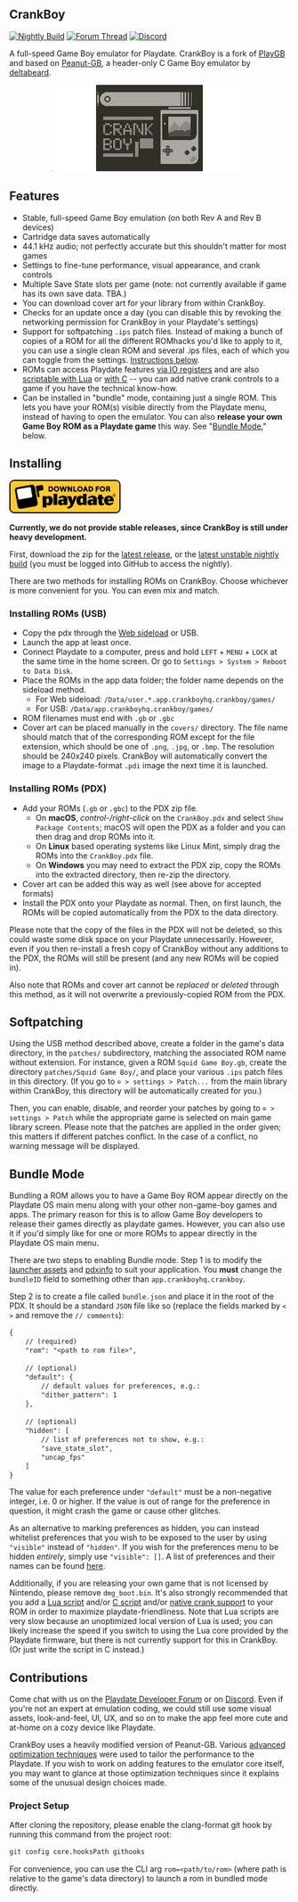 ## CrankBoy

[![Nightly Build](https://github.com/CrankBoyHQ/crankboy-app/actions/workflows/nightly.yml/badge.svg)](https://github.com/CrankBoyHQ/crankboy-app/actions/workflows/nightly.yml)
[![Forum Thread](https://img.shields.io/badge/Forum_Thread-yellow?logo=discourse&label=PlayDate)](https://devforum.play.date/t/60-fps-gameboy-emulation/22865)
[![Discord](https://img.shields.io/discord/675983554655551509?logo=discord&logoColor=white&color=7289DA)](https://discord.com/channels/675983554655551509/1378119815641694278)

A full-speed Game Boy emulator for Playdate. CrankBoy is a fork of [PlayGB](https://github.com/risolvipro/PlayGB)
and based on [Peanut-GB](https://github.com/deltabeard/Peanut-GB), a header-only C Game Boy emulator by
[deltabeard](https://github.com/deltabeard).

<p align="center">
<img src="Source/launcher/card.png?raw=true">
</p>

## Features

- Stable, full-speed Game Boy emulation (on both Rev A and Rev B devices)
- Cartridge data saves automatically
- 44.1 kHz audio; not perfectly accurate but this shouldn't matter for most games
- Settings to fine-tune performance, visual appearance, and crank controls
- Multiple Save State slots per game (note: not currently available if game has its own save data. TBA.)
- You can download cover art for your library from within CrankBoy.
- Checks for an update once a day (you can disable this by revoking the networking permission for CrankBoy in your Playdate's settings)
- Support for softpatching `.ips` patch files. Instead of making a bunch of copies of a ROM for all the different ROMhacks you'd like to apply to it, you can use a single clean ROM and several .ips files, each of which you can toggle from the settings. [Instructions below](#softpatching).
- ROMs can access Playdate features [via IO registers](./gb-extensions.md) and are also [scriptable with Lua](./lua-docs.md) or [with C](src/cscripts/kirby_dreamland.c) -- you can add native crank controls to a game if you have the technical know-how.
- Can be installed in "bundle" mode, containing just a single ROM. This lets you have your ROM(s) visible directly from the Playdate menu, instead of having to open the emulator. You can also **release your own Game Boy ROM as a Playdate game** this way. See "[Bundle Mode](#bundle-mode)," below.

## Installing

<a href="https://github.com/CrankBoyHQ/crankboy-app/releases/latest"><img src="assets/playdate-badge-download.png?raw=true" width="200"></a>

**Currently, we do not provide stable releases, since CrankBoy is still under heavy development.**

First, download the zip for the [latest release](https://github.com/CrankBoyHQ/crankboy-app/releases/latest), or the [latest unstable nightly build](https://github.com/CrankBoyHQ/crankboy-app/actions/workflows/nightly.yml) (you must be logged into GitHub to access the nightly).

There are two methods for installing ROMs on CrankBoy. Choose whichever is more convenient for you. You can even mix and match.

### Installing ROMs (USB)

- Copy the pdx through the [Web sideload](https://play.date/account/sideload/) or USB.
- Launch the app at least once.
- Connect Playdate to a computer, press and hold `LEFT` + `MENU` + `LOCK` at the same time in the home screen. Or go to `Settings > System > Reboot to Data Disk`.
- Place the ROMs in the app data folder; the folder name depends on the sideload method.
    - For Web sideload: `/Data/user.*.app.crankboyhq.crankboy/games/`
    - For USB: `/Data/app.crankboyhq.crankboy/games/`
- ROM filenames must end with `.gb` or `.gbc`
- Cover art can be placed manually in the `covers/` directory. The file name should match that of the corresponding ROM except for the file extension, which should be one of `.png`, `.jpg`, or `.bmp`. The resolution should be 240x240 pixels. CrankBoy will automatically convert the image to a Playdate-format `.pdi` image the next time it is launched.

### Installing ROMs (PDX)

- Add your ROMs (`.gb` or `.gbc`) to the PDX zip file.
    - On **macOS**, _control-/right-click_ on the `CrankBoy.pdx` and select `Show Package Contents`; macOS will
      open the PDX as a folder and you can then drag and drop ROMs into it.
    - On **Linux** based operating systems like Linux Mint, simply drag the ROMs into the `CrankBoy.pdx` file.
    - On **Windows** you may need to extract the PDX zip, copy the ROMs into the extracted directory, then re-zip the directory.
- Cover art can be added this way as well (see above for accepted formats)
- Install the PDX onto your Playdate as normal. Then, on first launch, the ROMs will be copied automatically from the PDX to the data directory.

Please note that the copy of the files in the PDX will not be deleted, so this could waste some disk space on your Playdate unnecessarily. However, even if you then re-install a fresh copy of CrankBoy without any additions to the PDX, the ROMs will still be present (and any new ROMs will be copied in).

Also note that ROMs and cover art cannot be _replaced_ or _deleted_ through this method, as it will not overwrite a previously-copied ROM from the PDX.

## Softpatching

Using the USB method described above, create a folder in the game's data directory, in the `patches/`
subdirectory, matching the associated ROM name without extension. For instance, given a ROM `Squid Game Boy.gb`,
create the directory `patches/Squid Game Boy/`, and place your various `.ips` patch files in this directory.
(If you go to `⊙ > settings > Patch...` from the main library within CrankBoy, this directory will be
automatically created for you.)

Then, you can enable, disable, and reorder your patches by going to `⊙ > settings > Patch` while the appropriate game is selected on main game library screen. Please note that the patches are applied in the order given; this matters if different patches conflict. In the case of a conflict, no warning message will be displayed.

## Bundle Mode

Bundling a ROM allows you to have a Game Boy ROM appear directly on the Playdate OS main menu along
with your other non-game-boy games and apps. The primary reason for this is to allow Game Boy
developers to release their games directly as playdate games. However, you can also use it if you'd
simply like for one or more ROMs to appear directly in the Playdate OS main menu.

There are two steps to enabling Bundle mode. Step 1 is to modify the [launcher assets](./Source/launcher/)
and [pdxinfo](./Source/pdxinfo) to suit your application. You **must** change the `bundleID` field
to something other than `app.crankboyhq.crankboy`.

Step 2 is to create a file called `bundle.json` and place it in the root of the PDX.
It should be a standard `JSON` file like so (replace the fields marked by `< >` and remove the `// comments`):

```
{
    // (required)
    "rom": "<path to rom file>",

    // (optional)
    "default": {
        // default values for preferences, e.g.:
        "dither_pattern": 1
    },

    // (optional)
    "hidden": [
        // list of preferences not to show, e.g.:
        "save_state_slot",
        "uncap_fps"
    ]
}
```

The value for each preference under `"default"` must be a non-negative integer, i.e. 0 or higher. If the value is out of range for the preference in question, it might crash the game or cause other glitches.

As an alternative to marking preferences as hidden, you can instead whitelist preferences that you wish to be exposed to the user by using `"visible"` instead of `"hidden"`. If you wish for the preferences menu to be hidden _entirely_, simply use `"visible": []`. A list of preferences and their names can be found [here](./src/prefs.x).

Additionally, if you are releasing your own game that is not licensed by Nintendo, please remove `dmg_boot.bin`. It's also strongly recommended that you add a [Lua script](./lua-docs.md) and/or [C script](src/cscripts/kirby_dreamland.c) and/or [native crank support](./gb-extensions.md) to your ROM in order to maximize playdate-friendliness. Note that Lua scripts are very slow because an unoptimized local version of Lua is used; you can likely increase the speed if you switch to using the Lua core provided by the Playdate firmware, but there is not currently support for this in CrankBoy. (Or just write the script in C instead.)

## Contributions

Come chat with us on the [Playdate Developer Forum](https://devforum.play.date/t/60-fps-gameboy-emulation/22865) or on [Discord](https://discord.com/channels/675983554655551509/1378119815641694278). Even if you're not an expert at emulation coding, we could still use some visual assets, look-and-feel, UI, UX, and so on to make the app feel more cute and at-home on a cozy device like Playdate.

CrankBoy uses a heavily modified version of Peanut-GB. Various [advanced optimization techniques](https://devforum.play.date/t/dirty-optimization-secrets-c-for-playdate/23011) were used to tailor the performance to the Playdate. If you wish to work on adding features to the emulator core itself, you may want to glance at those optimization techniques since it explains some of the unusual design choices made.

### Project Setup

After cloning the repository, please enable the clang-format git hook by running this command from the project root:

```bash
git config core.hooksPath githooks
```

For convenience, you can use the CLI arg `rom=<path/to/rom>` (where path is relative to the game's data directory) to launch a rom in bundled mode directly.
